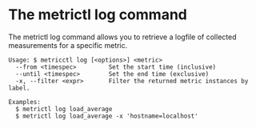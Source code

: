 The metrictl log command
=========================

The metrictl log command allows you to retrieve a logfile of collected
measurements for a specific metric.

    Usage: $ metricctl log [<options>] <metric>
      --from <timespec>         Set the start time (inclusive)
      --until <timespec>        Set the end time (exclusive)
      -x, --filter <expr>       Filter the returned metric instances by label.

    Examples:
      $ metrictl log load_average
      $ metrictl log load_average -x 'hostname=localhost'
